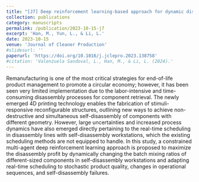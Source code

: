```yaml
---
title: "[J7] Deep reinforcement learning-based approach for dynamic disassembly scheduling of end-of-life products with stimuli-activated self-disassembly"
collection: publications
category: manuscripts
permalink: /publication/2023-10-15-j7
excerpt: 'Han, M., Yun, L., & Li, L.'
date: 2023-10-15
venue: 'Journal of Cleaner Production'
#slidesurl: ''
paperurl: 'https://doi.org/10.1016/j.jclepro.2023.138758'
#citation: 'Valenzuela Sandoval, L., Han, M., & Li, L. (2024).'
---
```


Remanufacturing is one of the most critical strategies for end-of-life product management to promote a circular economy; however, it has been seen very limited implementation due to the labor-intensive and time-consuming disassembly processes for component retrieval. The newly emerged 4D printing technology enables the fabrication of stimuli-responsive reconfigurable structures, outlining new ways to achieve non-destructive and simultaneous self-disassembly of components with different geometry. However, large uncertainties and increased process dynamics have also emerged directly pertaining to the real-time scheduling in disassembly lines with self-disassembly workstations, which the existing scheduling methods are not equipped to handle. In this study, a constrained multi-agent deep reinforcement learning approach is proposed to maximize the disassembly profit by dynamically changing the batch mixing ratios of different-sized components in self-disassembly workstations and adapting real-time scheduling to stochastic product quality, changes in operational sequences, and self-disassembly failures.